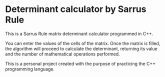 # Determinant calculator by Sarrus Rule

This is a Sarrus Rule matrix determinant calculator programmed in C++.

You can enter the values of the cells of the matrix.
Once the matrix is filled, the algorithm will proceed to calculate the determinant, returning its value and the number of mathematical operations performed.

This is a personal project created with the purpose of practicing the C++ programming language.